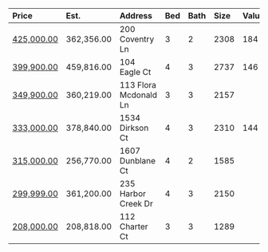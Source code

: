| Price                                                                                     | Est.       | Address               | Bed | Bath | Size | Value | Days | Lot  | Year | HOA | Open      |
| :---------------------------------------------------------------------------------------- | :--------- | :-------------------- | :-- | :--- | :--- | :---- | :--- | :--- | :--- | :-- | :-------- |
| [425,000.00](https://www.movoto.com/home/200-coventry-ln-cary-nc-27511-413_2337631)       | 362,356.00 | 200 Coventry Ln       | 3   | 2    | 2308 | 184   | 7    | 0.27 | 1986 | 90  |           |
| [399,900.00](https://www.movoto.com/home/104-eagle-ct-cary-nc-27511-413_2338570)          | 459,816.00 | 104 Eagle Ct          | 4   | 3    | 2737 | 146   | 3    | 0.38 | 1978 | 30  |           |
| [349,900.00](https://www.movoto.com/home/113-flora-mcdonald-ln-cary-nc-27511-413_2335997) | 360,219.00 | 113 Flora Mcdonald Ln | 3   | 3    | 2157 |       |      |      |      |     |           |
| [333,000.00](https://www.movoto.com/home/1534-dirkson-ct-cary-nc-27511-413_2336513)       | 378,840.00 | 1534 Dirkson Ct       | 4   | 3    | 2310 | 144   | 12   | 0.33 | 1978 | 0   | Open 8/26 |
| [315,000.00](https://www.movoto.com/home/1607-dunblane-ct-cary-nc-27511-413_2337121)      | 256,770.00 | 1607 Dunblane Ct      | 4   | 2    | 1585 |       |      |      |      |     |           |
| [299,999.00](https://www.movoto.com/home/235-harbor-creek-dr-cary-nc-27511-413_2336595)   | 361,200.00 | 235 Harbor Creek Dr   | 4   | 3    | 2150 |       |      |      |      |     |           |
| [208,000.00](https://www.movoto.com/home/112-charter-ct-cary-nc-27511-413_2333526)        | 208,818.00 | 112 Charter Ct        | 3   | 3    | 1289 |       |      |      |      |     | Open 8/29 |